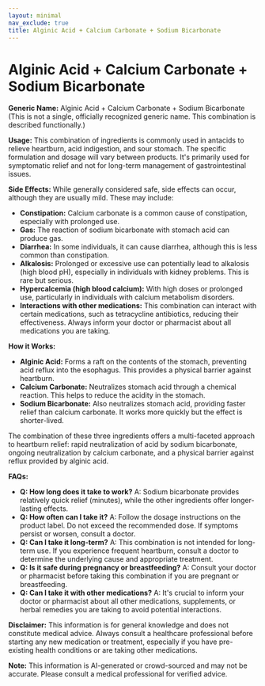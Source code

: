 ```yaml
---
layout: minimal
nav_exclude: true
title: Alginic Acid + Calcium Carbonate + Sodium Bicarbonate
---
```


# Alginic Acid + Calcium Carbonate + Sodium Bicarbonate

**Generic Name:** Alginic Acid + Calcium Carbonate + Sodium Bicarbonate (This is not a single, officially recognized generic name.  This combination is described functionally.)

**Usage:**  This combination of ingredients is commonly used in antacids to relieve heartburn, acid indigestion, and sour stomach.  The specific formulation and dosage will vary between products.  It's primarily used for symptomatic relief and not for long-term management of gastrointestinal issues.

**Side Effects:** While generally considered safe, side effects can occur, although they are usually mild. These may include:

* **Constipation:** Calcium carbonate is a common cause of constipation, especially with prolonged use.
* **Gas:**  The reaction of sodium bicarbonate with stomach acid can produce gas.
* **Diarrhea:** In some individuals, it can cause diarrhea, although this is less common than constipation.
* **Alkalosis:**  Prolonged or excessive use can potentially lead to alkalosis (high blood pH), especially in individuals with kidney problems. This is rare but serious.
* **Hypercalcemia (high blood calcium):** With high doses or prolonged use, particularly in individuals with calcium metabolism disorders.
* **Interactions with other medications:** This combination can interact with certain medications, such as tetracycline antibiotics, reducing their effectiveness.  Always inform your doctor or pharmacist about all medications you are taking.

**How it Works:**

* **Alginic Acid:** Forms a raft on the contents of the stomach, preventing acid reflux into the esophagus. This provides a physical barrier against heartburn.
* **Calcium Carbonate:** Neutralizes stomach acid through a chemical reaction. This helps to reduce the acidity in the stomach.
* **Sodium Bicarbonate:** Also neutralizes stomach acid, providing faster relief than calcium carbonate. It works more quickly but the effect is shorter-lived.

The combination of these three ingredients offers a multi-faceted approach to heartburn relief: rapid neutralization of acid by sodium bicarbonate, ongoing neutralization by calcium carbonate, and a physical barrier against reflux provided by alginic acid.


**FAQs:**

* **Q: How long does it take to work?** A: Sodium bicarbonate provides relatively quick relief (minutes), while the other ingredients offer longer-lasting effects.
* **Q: How often can I take it?** A: Follow the dosage instructions on the product label.  Do not exceed the recommended dose.  If symptoms persist or worsen, consult a doctor.
* **Q: Can I take it long-term?** A: This combination is not intended for long-term use.  If you experience frequent heartburn, consult a doctor to determine the underlying cause and appropriate treatment.
* **Q: Is it safe during pregnancy or breastfeeding?** A:  Consult your doctor or pharmacist before taking this combination if you are pregnant or breastfeeding.
* **Q:  Can I take it with other medications?** A: It's crucial to inform your doctor or pharmacist about all other medications, supplements, or herbal remedies you are taking to avoid potential interactions.


**Disclaimer:** This information is for general knowledge and does not constitute medical advice. Always consult a healthcare professional before starting any new medication or treatment, especially if you have pre-existing health conditions or are taking other medications.


**Note:** This information is AI-generated or crowd-sourced and may not be accurate. Please consult a medical professional for verified advice.
